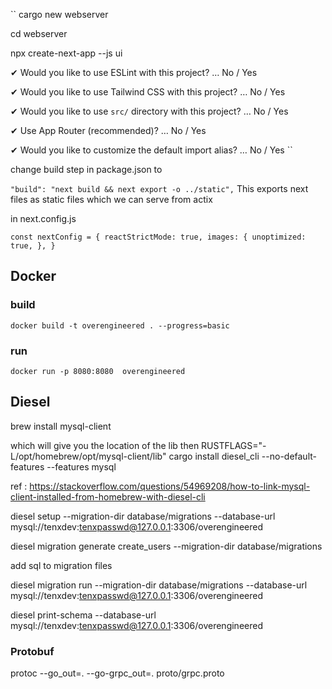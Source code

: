 ``
cargo new webserver

cd webserver

npx create-next-app --js ui

✔ Would you like to use ESLint with this project? … No / Yes

✔ Would you like to use Tailwind CSS with this project? … No / Yes

✔ Would you like to use `src/` directory with this project? … No / Yes

✔ Use App Router (recommended)? … No / Yes

✔ Would you like to customize the default import alias? … No / Yes
``

change build step in package.json to 

```"build": "next build && next export -o ../static",```
This exports next files as static files which we can serve from actix

in next.config.js

``
const nextConfig = {
reactStrictMode: true,
images: {
unoptimized: true,
},
}
``

## Docker 

### build 
``
docker build -t overengineered . --progress=basic
``

### run
``
docker run -p 8080:8080  overengineered
``


## Diesel
brew install mysql-client 

which will give you the location of the lib 
then
RUSTFLAGS="-L/opt/homebrew/opt/mysql-client/lib" cargo install diesel_cli --no-default-features --features mysql

ref : https://stackoverflow.com/questions/54969208/how-to-link-mysql-client-installed-from-homebrew-with-diesel-cli

diesel setup --migration-dir database/migrations --database-url mysql://tenxdev:tenxpasswd@127.0.0.1:3306/overengineered

diesel migration generate create_users --migration-dir database/migrations

add sql to migration files 

diesel migration run --migration-dir database/migrations --database-url mysql://tenxdev:tenxpasswd@127.0.0.1:3306/overengineered

diesel print-schema --database-url mysql://tenxdev:tenxpasswd@127.0.0.1:3306/overengineered

### Protobuf
protoc --go_out=. --go-grpc_out=. proto/grpc.proto